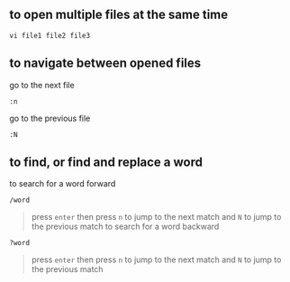 ## to open multiple files at the same time
```
vi file1 file2 file3
```

## to navigate between opened files
go to the next file
```
:n
```

go to the previous file
```
:N
```

## to find, or find and replace a word 
to search for a word forward
```
/word
```
> press `enter` then press `n` to jump to the next match and `N` to jump to the previous match
to search for a word backward
```
?word
```
> press `enter` then press `n` to jump to the next match and `N` to jump to the previous match

